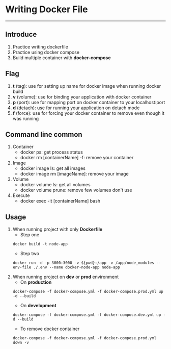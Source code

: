 # Writing Docker File
___
## Introduce
1. Practice writing dockerfile
2. Practice using docker compose
3. Build multiple container with __docker-compose__

## Flag
1. __t__ (tag): use for setting up name for docker image when running docker build
2. __v__ (volume): use for binding your application with docker container
3. __p__ (port): use for mapping port on docker container to your localhost:port
4. __d__ (detach): use for running your application on detach mode
5. __f__ (force): use for forcing your docker container to remove even though it was running

## Command line common
1. Container
   - docker ps: get process status
   - docker rm [containerName] -f: remove your container
2. Image
   - docker image ls: get all images
   - docker image rm [imageName]: remove your image
3. Volume
   - docker volume ls: get all volumes
   - docker volume prune: remove few volumes don't use
6. Execute
   - docker exec -it [containerName] bash

## Usage
1. When running project with only __Dockerfile__
   - Step one
   ```docker
   docker build -t node-app
   ```
   - Step two
   ```docker
   docker run -d -p 3000:3000 -v ${pwd}:/app -v /app/node_modules --env-file ./.env --name docker-node-app node-app
   ```
2. When running project on __dev__ or __prod__ environment
   - On __production__
    ```docker
    docker-compose -f docker-compose.yml -f docker-compose.prod.yml up -d --build
    ```
   - On __development__
    ```docker
    docker-compose -f docker-compose.yml -f docker-compose.dev.yml up -d --build
   ```
   - To remove docker container
   ```docker
   docker-compose -f docker-compose.yml -f docker-compose.prod.yml down -v
   ```